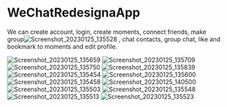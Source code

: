 # WeChatRedesignaApp

We can create account, login, create moments, connect friends, make group![Screenshot_20230125_135528](https://user-images.githubusercontent.com/68418303/214501201-066b9a04-c995-497f-a68e-9f335390ebad.jpg)
, chat contacts, group chat, like and bookmark to moments and edit profile.

![Screenshot_20230125_135659](https://user-images.githubusercontent.com/68418303/214501057-72f9e875-142d-4a4c-8c0b-69fa1aee85cc.jpg)
![Screenshot_20230125_135709](https://user-images.githubusercontent.com/68418303/214501064-e3f6de40-33e8-42f3-b67d-b854f9c411cc.jpg)
![Screenshot_20230125_135750](https://user-images.githubusercontent.com/68418303/214501067-7ba11742-6f7d-460c-94fe-e98f01057508.jpg)
![Screenshot_20230125_135839](https://user-images.githubusercontent.com/68418303/214501071-cd5b2f3c-02ae-4af8-8c1f-df34bb81d101.jpg)
![Screenshot_20230125_135454](https://user-images.githubusercontent.com/68418303/214501116-15041bef-0fc9-4ab3-bbfd-3ad164eec1f3.jpg)
![Screenshot_20230125_135600](https://user-images.githubusercontent.com/68418303/214501126-046ead77-711a-4575-b8c3-aa4fed927459.jpg)
![Screenshot_20230125_135458](https://user-images.githubusercontent.com/68418303/214501137-f3f87340-d65b-4eb2-8d61-945576b2071e.jpg)
![Screenshot_20230125_140500](https://user-images.githubusercontent.com/68418303/214501143-4346488d-48c7-4c3f-b2fe-46cc2fe26012.jpg)
![Screenshot_20230125_135503](https://user-images.githubusercontent.com/68418303/214501167-6d2afc9a-21e7-49d8-abed-a5d8be504470.jpg)
![Screenshot_20230125_135548](https://user-images.githubusercontent.com/68418303/214501178-3d1f7d03-926f-47a8-af46-28e3171d2f7f.jpg)
![Screenshot_20230125_135513](https://user-images.githubusercontent.com/68418303/214501195-2bd488fc-2b91-4862-a70a-f18956561582.jpg)
![Screenshot_20230125_135523](https://user-images.githubusercontent.com/68418303/214501200-88d53edf-cc5a-4cc4-a664-be950c3900b0.jpg)

